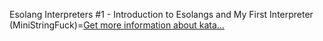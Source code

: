 Esolang Interpreters #1 - Introduction to Esolangs and My First Interpreter (MiniStringFuck)=[Get more information about kata...](/kata/586dd26a69b6fd46dd0000c0)